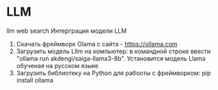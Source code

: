 # LLM
llm web search
Интерграция модели LLM
1. Скачать фреймворк Olama с сайта - https://ollama.com
2. Загрузить модель Lllm на компьютер: в командной строке ввести "ollama run akdengi/saiga-llama3-8b". Установится модель Llama обученая на русском языке
3. Загрузить библиотеку на Python для рабооты с фреймворком: pip install ollama
